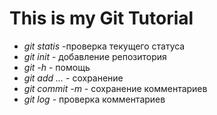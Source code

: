 # This is my Git Tutorial
* *git statis* -проверка текущего статуса
* *git init* - добавление репозитория
* *git -h* - помощь 
* *git add ...* - сохранение 
* *git commit -m* - сохранение комментариев 
* *git log* - проверка комментариев